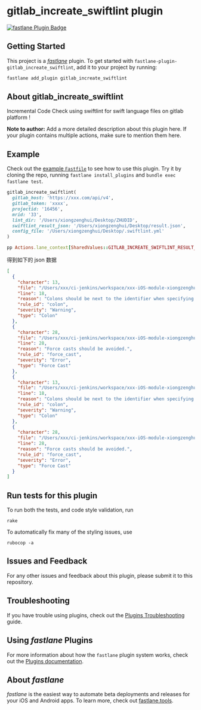 # gitlab_increate_swiftlint plugin

[![fastlane Plugin Badge](https://rawcdn.githack.com/fastlane/fastlane/master/fastlane/assets/plugin-badge.svg)](https://rubygems.org/gems/fastlane-plugin-gitlab_increate_swiftlint)

## Getting Started

This project is a [_fastlane_](https://github.com/fastlane/fastlane) plugin. To get started with `fastlane-plugin-gitlab_increate_swiftlint`, add it to your project by running:

```bash
fastlane add_plugin gitlab_increate_swiftlint
```

## About gitlab_increate_swiftlint

Incremental Code Check using swiftlint for swift language files on gitlab platform !

**Note to author:** Add a more detailed description about this plugin here. If your plugin contains multiple actions, make sure to mention them here.

## Example

Check out the [example `Fastfile`](fastlane/Fastfile) to see how to use this plugin. Try it by cloning the repo, running `fastlane install_plugins` and `bundle exec fastlane test`.

```ruby
gitlab_increate_swiftlint(
  gitlab_host: 'https://xxx.com/api/v4',
  gitlab_token: 'xxxx',
  projectid: '16456',
  mrid: '33',
  lint_dir: '/Users/xiongzenghui/Desktop/ZHUDID',
  swiftlint_result_json: '/Users/xiongzenghui/Desktop/result.json',
  config_file: '/Users/xiongzenghui/Desktop/.swiftlint.yml'
)

pp Actions.lane_context[SharedValues::GITLAB_INCREATE_SWIFTLINT_RESULT_JSON]
```

得到如下的 json 数据

```json
[
  {
    "character": 13,
    "file": "/Users/xxx/ci-jenkins/workspace/xxx-iOS-module-xiongzenghui/ZHUDID/ZHUDID/Classes/Demo.swift",
    "line": 18,
    "reason": "Colons should be next to the identifier when specifying a type and next to the key in dictionary literals.",
    "rule_id": "colon",
    "severity": "Warning",
    "type": "Colon"
  },
  {
    "character": 28,
    "file": "/Users/xxx/ci-jenkins/workspace/xxx-iOS-module-xiongzenghui/ZHUDID/ZHUDID/Classes/Demo.swift",
    "line": 28,
    "reason": "Force casts should be avoided.",
    "rule_id": "force_cast",
    "severity": "Error",
    "type": "Force Cast"
  },
  {
    "character": 13,
    "file": "/Users/xxx/ci-jenkins/workspace/xxx-iOS-module-xiongzenghui/ZHUDID/ZHUDID/Classes/Haha.swift",
    "line": 18,
    "reason": "Colons should be next to the identifier when specifying a type and next to the key in dictionary literals.",
    "rule_id": "colon",
    "severity": "Warning",
    "type": "Colon"
  },
  {
    "character": 28,
    "file": "/Users/xxx/ci-jenkins/workspace/xxx-iOS-module-xiongzenghui/ZHUDID/ZHUDID/Classes/Haha.swift",
    "line": 28,
    "reason": "Force casts should be avoided.",
    "rule_id": "force_cast",
    "severity": "Error",
    "type": "Force Cast"
  }
]
```

## Run tests for this plugin

To run both the tests, and code style validation, run

```
rake
```

To automatically fix many of the styling issues, use
```
rubocop -a
```

## Issues and Feedback

For any other issues and feedback about this plugin, please submit it to this repository.

## Troubleshooting

If you have trouble using plugins, check out the [Plugins Troubleshooting](https://docs.fastlane.tools/plugins/plugins-troubleshooting/) guide.

## Using _fastlane_ Plugins

For more information about how the `fastlane` plugin system works, check out the [Plugins documentation](https://docs.fastlane.tools/plugins/create-plugin/).

## About _fastlane_

_fastlane_ is the easiest way to automate beta deployments and releases for your iOS and Android apps. To learn more, check out [fastlane.tools](https://fastlane.tools).
